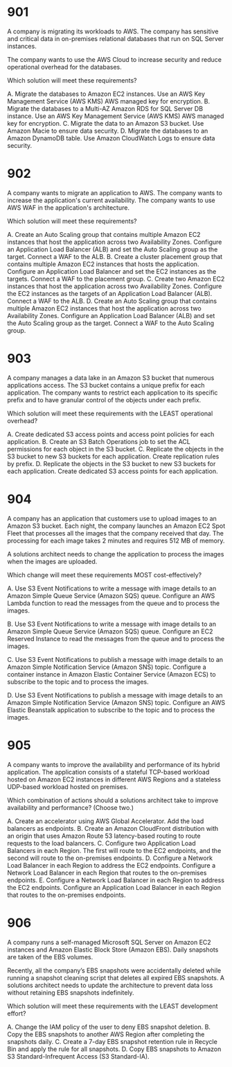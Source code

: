 # 901
A company is migrating its workloads to AWS. The company has sensitive and critical data in on-premises relational databases that run on SQL Server instances.

The company wants to use the AWS Cloud to increase security and reduce operational overhead for the databases.

Which solution will meet these requirements?

A. Migrate the databases to Amazon EC2 instances. Use an AWS Key Management Service (AWS KMS) AWS managed key for encryption.
B. Migrate the databases to a Multi-AZ Amazon RDS for SQL Server DB instance. Use an AWS Key Management Service (AWS KMS) AWS managed key for encryption.
C. Migrate the data to an Amazon S3 bucket. Use Amazon Macie to ensure data security.
D. Migrate the databases to an Amazon DynamoDB table. Use Amazon CloudWatch Logs to ensure data security.

# 902
A company wants to migrate an application to AWS. The company wants to increase the application's current availability. The company wants to use AWS WAF in the application's architecture.

Which solution will meet these requirements?

A. Create an Auto Scaling group that contains multiple Amazon EC2 instances that host the application across two Availability Zones. Configure an Application Load Balancer (ALB) and set the Auto Scaling group as the target. Connect a WAF to the ALB.
B. Create a cluster placement group that contains multiple Amazon EC2 instances that hosts the application. Configure an Application Load Balancer and set the EC2 instances as the targets. Connect a WAF to the placement group.
C. Create two Amazon EC2 instances that host the application across two Availability Zones. Configure the EC2 instances as the targets of an Application Load Balancer (ALB). Connect a WAF to the ALB.
D. Create an Auto Scaling group that contains multiple Amazon EC2 instances that host the application across two Availability Zones. Configure an Application Load Balancer (ALB) and set the Auto Scaling group as the target. Connect a WAF to the Auto Scaling group.

# 903
A company manages a data lake in an Amazon S3 bucket that numerous applications access. The S3 bucket contains a unique prefix for each application. The company wants to restrict each application to its specific prefix and to have granular control of the objects under each prefix.

Which solution will meet these requirements with the LEAST operational overhead?

A. Create dedicated S3 access points and access point policies for each application.
B. Create an S3 Batch Operations job to set the ACL permissions for each object in the S3 bucket.
C. Replicate the objects in the S3 bucket to new S3 buckets for each application. Create replication rules by prefix.
D. Replicate the objects in the S3 bucket to new S3 buckets for each application. Create dedicated S3 access points for each application.

# 904
A company has an application that customers use to upload images to an Amazon S3 bucket. Each night, the company launches an Amazon EC2 Spot Fleet that processes all the images that the company received that day. The processing for each image takes 2 minutes and requires 512 MB of memory.

A solutions architect needs to change the application to process the images when the images are uploaded.

Which change will meet these requirements MOST cost-effectively?

A. Use S3 Event Notifications to write a message with image details to an Amazon Simple Queue Service (Amazon SQS) queue. Configure an AWS Lambda function to read the messages from the queue and to process the images.

B. Use S3 Event Notifications to write a message with image details to an Amazon Simple Queue Service (Amazon SQS) queue. Configure an EC2 Reserved Instance to read the messages from the queue and to process the images.

C. Use S3 Event Notifications to publish a message with image details to an Amazon Simple Notification Service (Amazon SNS) topic. Configure a container instance in Amazon Elastic Container Service (Amazon ECS) to subscribe to the topic and to process the images.

D. Use S3 Event Notifications to publish a message with image details to an Amazon Simple Notification Service (Amazon SNS) topic. Configure an AWS Elastic Beanstalk application to subscribe to the topic and to process the images.

# 905
A company wants to improve the availability and performance of its hybrid application. The application consists of a stateful TCP-based workload hosted on Amazon EC2 instances in different AWS Regions and a stateless UDP-based workload hosted on premises.

Which combination of actions should a solutions architect take to improve availability and performance? (Choose two.)

A. Create an accelerator using AWS Global Accelerator. Add the load balancers as endpoints.
B. Create an Amazon CloudFront distribution with an origin that uses Amazon Route 53 latency-based routing to route requests to the load balancers.
C. Configure two Application Load Balancers in each Region. The first will route to the EC2 endpoints, and the second will route to the on-premises endpoints.
D. Configure a Network Load Balancer in each Region to address the EC2 endpoints. Configure a Network Load Balancer in each Region that routes to the on-premises endpoints.
E. Configure a Network Load Balancer in each Region to address the EC2 endpoints. Configure an Application Load Balancer in each Region that routes to the on-premises endpoints.

# 906
A company runs a self-managed Microsoft SQL Server on Amazon EC2 instances and Amazon Elastic Block Store (Amazon EBS). Daily snapshots are taken of the EBS volumes.

Recently, all the company’s EBS snapshots were accidentally deleted while running a snapshot cleaning script that deletes all expired EBS snapshots. A solutions architect needs to update the architecture to prevent data loss without retaining EBS snapshots indefinitely.

Which solution will meet these requirements with the LEAST development effort?

A. Change the IAM policy of the user to deny EBS snapshot deletion.
B. Copy the EBS snapshots to another AWS Region after completing the snapshots daily.
C. Create a 7-day EBS snapshot retention rule in Recycle Bin and apply the rule for all snapshots.
D. Copy EBS snapshots to Amazon S3 Standard-Infrequent Access (S3 Standard-IA).